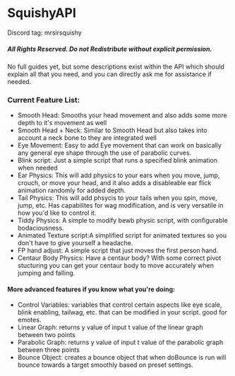 # SquishyAPI

Discord tag: mrsirsquishy

<h5>All Rights Reserved. Do not Redistribute without explicit permission.</h5>


<p>No full guides yet, but some descriptions exist within the API which should explain all that you need, and you can directly ask me for assistance if needed.

<h3>Current Feature List:</h3>

- Smooth Head:            Smooths your head movement and also adds some more depth to it's movement as well
- Smooth Head + Neck:     Similar to Smooth Head but also takes into account a neck bone to they are integrated well
- Eye Movement:           Easy to add Eye movement that can work on basically any general eye shape through the use of parabolic curves.
- Blink script:           Just a simple script that runs a specified blink animation when needed
- Ear Physics:            This will add physics to your ears when you move, jump, crouch, or move your head, and it also adds a disableable ear flick animation randomly for added depth.
- Tail Physics:           This will add phsycis to your tails when you spin, move, jump, etc. Has capabilites for wag modification, and is very versatile in how you'd like to control it.
- Tiddy Physics:          A simple to modify bewb physic script, with configurable bodaciousness.
- Animated Texture script:A simplified script for animated textures so you don't have to give yourself a headache.
- FP hand adjust:         A simple script that just moves the first person hand.
- Centaur Body Physics:   Have a centaur body? With some correct pivot stucturing you can get your centaur body to move accurately when jumping and falling.

<h4>More advanced features if you know what you're doing:</h4>

- Control Variables:      variables that control certain aspects like eye scale, blink enabling, tailwag, etc. that can be modified in your script. good for emotes.
- Linear Graph:           returns y value of input t value of the linear graph between two points
- Parabolic Graph:        returns y value of input t value of the parabolic graph between three points
- Bounce Object:          creates a bounce object that when doBounce is run will bounce towards a target smoothly based on preset settings.
